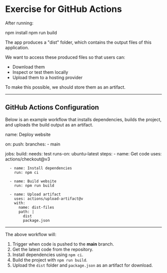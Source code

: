 # Exercise for GitHub Actions

After running:

npm install
npm run build

The app produces a "dist" folder, which contains the output files of this application.

We want to access these produced files so that users can:
- Download them
- Inspect or test them locally
- Upload them to a hosting provider

To make this possible, we should store them as an artifact.

---

## GitHub Actions Configuration

Below is an example workflow that installs dependencies, builds the project, and uploads the build output as an artifact.

name: Deploy website

on:
  push:
    branches:
      - main

jobs:
  build:
    needs: test
    runs-on: ubuntu-latest
    steps:
      - name: Get code
        uses: actions/checkout@v3

      - name: Install dependencies
        run: npm ci

      - name: Build website
        run: npm run build

      - name: Upload artifact
        uses: actions/upload-artifact@v
        with: 
          name: dist-files
          path: |
            dist
            package.json

---

The above workflow will:
1. Trigger when code is pushed to the **main** branch.  
2. Get the latest code from the repository.  
3. Install dependencies using `npm ci`.  
4. Build the project with `npm run build`.  
5. Upload the `dist` folder and `package.json` as an artifact for download.
